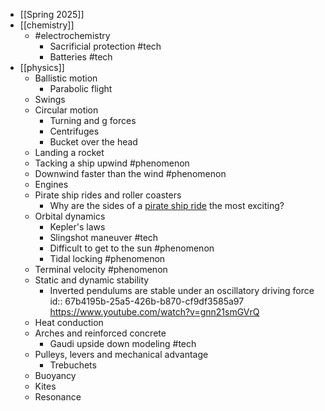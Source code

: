- [[Spring 2025]]
- [[chemistry]]
	- #electrochemistry
		- Sacrificial protection #tech
		- Batteries #tech
- [[physics]]
	- Ballistic motion
		- Parabolic flight
	- Swings
	- Circular motion
		- Turning and g forces
		- Centrifuges
		- Bucket over the head
	- Landing a rocket
	- Tacking a ship upwind #phenomenon
	- Downwind faster than the wind #phenomenon
	- Engines
	- Pirate ship rides and roller coasters
		- Why are the sides of a [pirate ship ride](https://en.wikipedia.org/wiki/Pirate_ship_(ride)) the most exciting?
	- Orbital dynamics
		- Kepler's laws
		- Slingshot maneuver #tech
		- Difficult to get to the sun #phenomenon
		- Tidal locking #phenomenon
	- Terminal velocity #phenomenon
	- Static and dynamic stability
		- Inverted pendulums are stable under an oscillatory driving force
		  id:: 67b4195b-25a5-426b-b870-cf9df3585a97
		  https://www.youtube.com/watch?v=gnn21smGVrQ
	- Heat conduction
	- Arches and reinforced concrete
		- Gaudi upside down modeling #tech
	- Pulleys, levers and mechanical advantage
		- Trebuchets
	- Buoyancy
	- Kites
	- Resonance